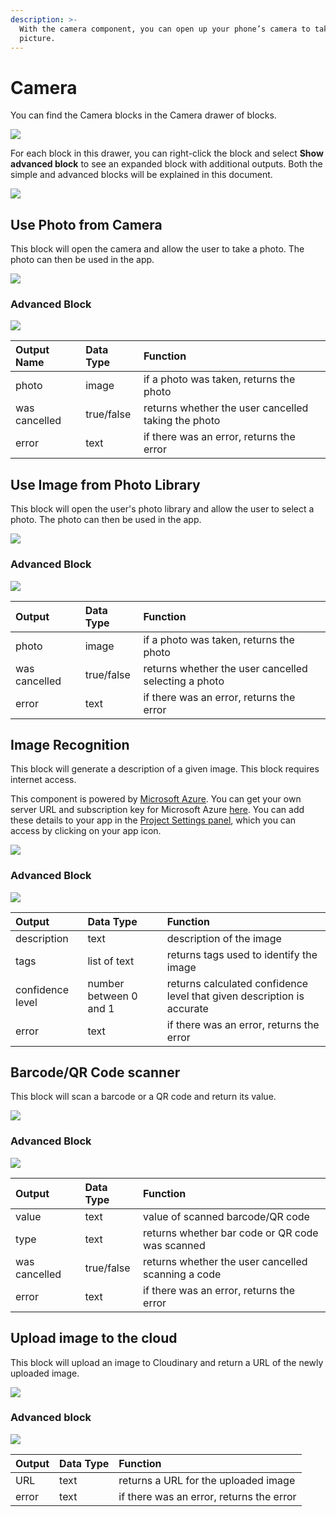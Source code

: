 ```yaml
---
description: >-
  With the camera component, you can open up your phone’s camera to take a
  picture.
---
```


# Camera

You can find the Camera blocks in the Camera drawer of blocks.

![](.gitbook/assets/camera-drawer.png)

For each block in this drawer, you can right-click the block and select **Show advanced block** to see an expanded block with additional outputs. Both the simple and advanced blocks will be explained in this document.

![](.gitbook/assets/image%20%28147%29.png)

## Use Photo from Camera

This block will open the camera and allow the user to take a photo. The photo can then be used in the app.

![](.gitbook/assets/image%20%28130%29.png)

### Advanced Block

![](.gitbook/assets/image%20%28172%29.png)

| Output Name | Data Type | Function |
| :--- | :--- | :--- |
| photo | image | if a photo was taken, returns the photo |
| was cancelled | true/false | returns whether the user cancelled taking the photo |
| error | text | if there was an error, returns the error |

## Use Image from Photo Library

This block will open the user's photo library and allow the user to select a photo. The photo can then be used in the app.

![](.gitbook/assets/image%20%28141%29.png)

### Advanced Block

![](.gitbook/assets/image%20%28132%29.png)

| Output | Data Type | Function |
| :--- | :--- | :--- |
| photo | image | if a photo was taken, returns the photo |
| was cancelled | true/false | returns whether the user cancelled selecting a photo |
| error | text | if there was an error, returns the error |

## Image Recognition

This block will generate a description of a given image. This block requires internet access.

This component is powered by [Microsoft Azure](https://blogs.microsoft.com/ai/azure-image-captioning/). You can get your own server URL and subscription key for Microsoft Azure [here](https://azure.microsoft.com/en-us/free/). You can add these details to your app in the [Project Settings panel](projects/settings.md#api-keys), which you can access by clicking on your app icon.

![](.gitbook/assets/image%20%28176%29.png)

### Advanced Block

![](.gitbook/assets/image%20%28158%29.png)



| Output | Data Type | Function |
| :--- | :--- | :--- |
| description | text | description of the image |
| tags | list of text | returns tags used to identify the image |
| confidence level | number between 0 and 1 | returns calculated confidence level that given description is accurate |
| error | text | if there was an error, returns the error |

## Barcode/QR Code scanner

This block will scan a barcode or a QR code and return its value.

![](.gitbook/assets/image%20%28168%29.png)

### Advanced Block

![](.gitbook/assets/image%20%28134%29.png)

| Output | Data Type | Function |
| :--- | :--- | :--- |
| value | text | value of scanned barcode/QR code |
| type | text | returns whether bar code or QR code was scanned |
| was cancelled | true/false | returns whether the user cancelled scanning a code |
| error | text | if there was an error, returns the error |

## Upload image to the cloud

This block will upload an image to Cloudinary and return a URL of the newly uploaded image.

![](.gitbook/assets/image%20%28160%29.png)

### Advanced block

![](.gitbook/assets/image%20%28156%29.png)

| Output | Data Type | Function |
| :--- | :--- | :--- |
| URL | text | returns a URL for the uploaded image |
| error | text | if there was an error, returns the error |


